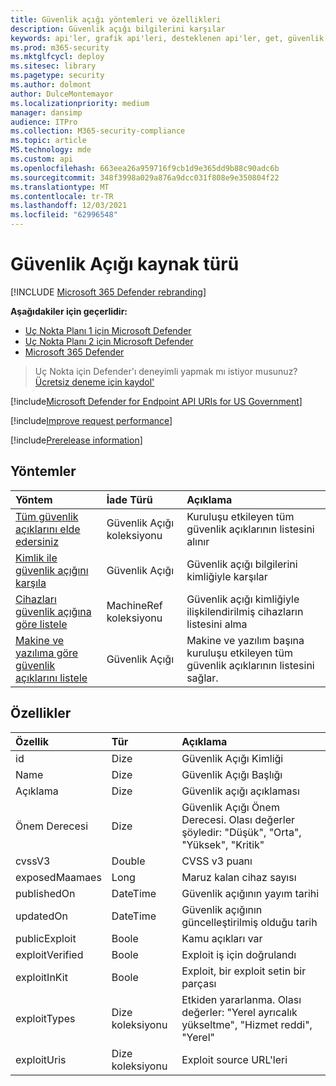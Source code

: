 ```yaml
---
title: Güvenlik açığı yöntemleri ve özellikleri
description: Güvenlik açığı bilgilerini karşılar
keywords: api'ler, grafik api'leri, desteklenen api'ler, get, güvenlik açığı
ms.prod: m365-security
ms.mktglfcycl: deploy
ms.sitesec: library
ms.pagetype: security
ms.author: dolmont
author: DulceMontemayor
ms.localizationpriority: medium
manager: dansimp
audience: ITPro
ms.collection: M365-security-compliance
ms.topic: article
MS.technology: mde
ms.custom: api
ms.openlocfilehash: 663eea26a959716f9cb1d9e365dd9b88c90adc6b
ms.sourcegitcommit: 348f3998a029a876a9dcc031f808e9e350804f22
ms.translationtype: MT
ms.contentlocale: tr-TR
ms.lasthandoff: 12/03/2021
ms.locfileid: "62996548"
---
```

# <a name="vulnerability-resource-type"></a>Güvenlik Açığı kaynak türü

[!INCLUDE [Microsoft 365 Defender rebranding](../../includes/microsoft-defender.md)]


**Aşağıdakiler için geçerlidir:**
- [Uç Nokta Planı 1 için Microsoft Defender](https://go.microsoft.com/fwlink/?linkid=2154037)
- [Uç Nokta Planı 2 için Microsoft Defender](https://go.microsoft.com/fwlink/?linkid=2154037)
- [Microsoft 365 Defender](https://go.microsoft.com/fwlink/?linkid=2118804)

> Uç Nokta için Defender'ı deneyimli yapmak mı istiyor musunuz? [Ücretsiz deneme için kaydol'](https://signup.microsoft.com/create-account/signup?products=7f379fee-c4f9-4278-b0a1-e4c8c2fcdf7e&ru=https://aka.ms/MDEp2OpenTrial?ocid=docs-wdatp-pullalerts-abovefoldlink)

[!include[Microsoft Defender for Endpoint API URIs for US Government](../../includes/microsoft-defender-api-usgov.md)]

[!include[Improve request performance](../../includes/improve-request-performance.md)]

[!include[Prerelease information](../../includes/prerelease.md)]

## <a name="methods"></a>Yöntemler

Yöntem|İade Türü|Açıklama
:---|:---|:---
[Tüm güvenlik açıklarını elde edersiniz](get-all-vulnerabilities.md)|Güvenlik Açığı koleksiyonu|Kuruluşu etkileyen tüm güvenlik açıklarının listesini alınır
[Kimlik ile güvenlik açığını karşıla](get-vulnerability-by-id.md)|Güvenlik Açığı|Güvenlik açığı bilgilerini kimliğiyle karşılar
[Cihazları güvenlik açığına göre listele](get-machines-by-vulnerability.md)|MachineRef koleksiyonu|Güvenlik açığı kimliğiyle ilişkilendirilmiş cihazların listesini alma
[Makine ve yazılıma göre güvenlik açıklarını listele](get-all-vulnerabilities-by-machines.md)|Güvenlik Açığı|Makine ve yazılım başına kuruluşu etkileyen tüm güvenlik açıklarının listesini sağlar.

## <a name="properties"></a>Özellikler

Özellik|Tür|Açıklama
:---|:---|:---
id|Dize|Güvenlik Açığı Kimliği
Name|Dize|Güvenlik Açığı Başlığı
Açıklama|Dize|Güvenlik açığı açıklaması
Önem Derecesi|Dize|Güvenlik Açığı Önem Derecesi. Olası değerler şöyledir: "Düşük", "Orta", "Yüksek", "Kritik"
cvssV3|Double|CVSS v3 puanı
exposedMaamaes|Long|Maruz kalan cihaz sayısı
publishedOn|DateTime|Güvenlik açığının yayım tarihi
updatedOn|DateTime|Güvenlik açığının güncelleştirilmiş olduğu tarih
publicExploit|Boole|Kamu açıkları var
exploitVerified|Boole|Exploit iş için doğrulandı
exploitInKit|Boole|Exploit, bir exploit setin bir parçası
exploitTypes|Dize koleksiyonu|Etkiden yararlanma. Olası değerler: "Yerel ayrıcalık yükseltme", "Hizmet reddi", "Yerel"
exploitUris|Dize koleksiyonu|Exploit source URL'leri
